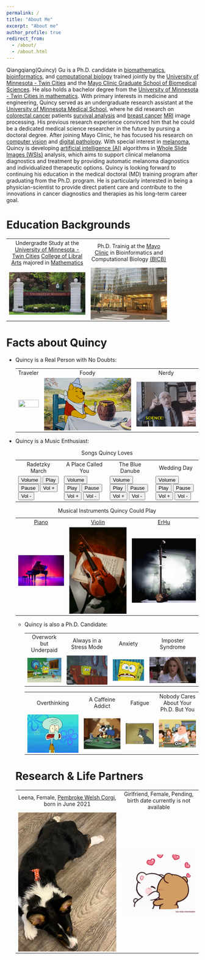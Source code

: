 ```yaml
---
permalink: /
title: "About Me"
excerpt: "About me"
author_profile: true
redirect_from: 
  - /about/
  - /about.html
---
```

 
Qiangqiang(Quincy) Gu is a Ph.D. candidate in [biomathematics](https://en.wikipedia.org/wiki/Mathematical_and_theoretical_biology), [bioinformatics](https://en.wikipedia.org/wiki/Bioinformatics), and [computational biology](https://en.wikipedia.org/wiki/Computational_biology) trained jointly by the [University of Minnesota - Twin Cities](https://twin-cities.umn.edu) and the [Mayo Clinic Graduate School of Biomedical Sciences](https://college.mayo.edu). He also holds a bachelor degree from the [University of Minnesota - Twin Cities in mathematics](https://cse.umn.edu/math). 
With primary interests in medicine and engineering, Quincy served as an undergraduate research assistant at the [University of Minnesota Medical School](https://med.umn.edu), where he did research on [colorectal cancer](https://www.cdc.gov/cancer/colorectal/basic_info/what-is-colorectal-cancer.htm) patients [survival analysis](https://en.wikipedia.org/wiki/Survival_analysis) and [breast cancer](https://www.mayoclinic.org/diseases-conditions/breast-cancer/symptoms-causes/syc-20352470) [MRI](https://www.mayoclinic.org/tests-procedures/mri/about/pac-20384768) image processing. His previous research experience convinced him that he could be a dedicated medical science researcher in the future by pursing a doctoral degree.
After joining Mayo Clinic, he has focused his research on [computer vision](https://en.wikipedia.org/wiki/Computer_vision) and [digital pathology](https://en.wikipedia.org/wiki/Digital_pathology). With special interest in [melanoma](https://www.mayoclinic.org/diseases-conditions/melanoma/symptoms-causes/syc-20374884), Quincy is developing [artificial intelligence (AI)](https://en.wikipedia.org/wiki/Artificial_intelligence) algorithms in [Whole Slide Images (WSIs)](https://digitalpathologyassociation.org/whole-slide-imaging-repository) analysis, which aims to support clinical melanoma diagnostics and treatment by providing automatic melanoma diagnostics and individualized therapeutic options.
Quincy is looking forward to continuing his education in the medical doctoral (MD) training program after graduating from the Ph.D. program. He is particularly interested in being a physician-scientist to provide direct patient care and contribute to the innovations in cancer diagnostics and therapies as his long-term career goal.

Education Backgrounds
=====

  <table>
      <tr>
        <td width="200" height="50" style="text-align:center">Undergradte Study at the <a href="https://twin-cities.umn.edu">University of Minnesota - Twin Cities</a> <a href="https://cla.umn.edu/undergraduate-students/requirements-policies/about-majors-minors/shared-majors-and-minors/ba-mathematics">College of Libral Arts</a> majored in <a href="https://cse.umn.edu/math">Mathematics</a></td>
        <td width="200" height="50" style="text-align:center">Ph.D. Trainig at the <a href="https://college.mayo.edu">Mayo Clinic</a> in Bioinformatics and Computational Biology <a href="https://r.umn.edu/academics-research/graduate/bicb">(BICB)</a></td>
      </tr>
      <tr>
        <td><img style="vertical-align: bottom;" src="images/umn.png" width="100%" height="100%"></td>
        <td><img style="vertical-align: bottom;" src="images/mayo_clinic.png" width="100%" height="100%"></td>
      </tr>
    </table>

Facts about Quincy
=====
* Quincy is a Real Person with No Doubts: 

  <table>
    <tr>
      <td style="text-align:center">Traveler</td>
      <td style="text-align:center">Foody</td>
      <td style="text-align:center">Nerdy</td>
    </tr>
    <tr>
      <td><img style="display:block;" src="images/traveler.gif" width="100%" height="100%"></td>
      <td><img style="display:block;" src="images/foody.gif" width="100%" height="100%"></td>
      <td><img style="display:block;" src="images/nerd.gif" width="100%" height="100%"></td>
    </tr>
  </table>

* Quincy is a Music Enthusiast:
     
  <table>
  <caption>Songs Quincy Loves</caption>
    <tr>
      <td style="text-align:center">Radetzky March</td>
      <td style="text-align:center">A Place Called You</td>
      <td style="text-align:center">The Blue Danube</td>
      <td style="text-align:center">Wedding Day</td>
    </tr>
    <tr>
      <td><audio id="radetzky_march" display="true"> <source src="musics/radetzky_march.mp3" type="audio/mpeg"></audio>
      <div> 
      <button onclick="get_volume('radetzky_march')">Volume</button> 
      <button onclick="play_music('radetzky_march')">Play</button> 
      <button onclick="pause_music('radetzky_march')">Pause</button> 
      <button onclick="up_volumne('radetzky_march')">Vol +</button> 
      <button onclick="down_volumne('radetzky_march')">Vol -</button> 
      </div></td>
      <td><audio id="place_called_you" display="true"> <source src="musics/place_called_you.mp3" type="audio/mpeg"></audio>
      <div> 
      <button onclick="get_volume('place_called_you')">Volume</button> 
      <button onclick="play_music('place_called_you')">Play</button> 
      <button onclick="pause_music('place_called_you')">Pause</button> 
      <button onclick="up_volumne('place_called_you')">Vol +</button> 
      <button onclick="down_volumne('place_called_you')">Vol -</button> 
      </div></td>
      <td><audio id="blue_danube" display="true"> <source src="musics/blue_danube.mp3" type="audio/mpeg"></audio>
      <div> 
      <button onclick="get_volume('blue_danube')">Volume</button> 
      <button onclick="play_music('blue_danube')">Play</button> 
      <button onclick="pause_music('blue_danube')">Pause</button> 
      <button onclick="up_volumne('blue_danube')">Vol +</button> 
      <button onclick="down_volumne('blue_danube')">Vol -</button> 
      </div></td>
      <td><audio id="wedding_day" display="true"> <source src="musics/wedding_day.mp3" type="audio/mpeg"></audio>
      <div> 
      <button onclick="get_volume('wedding_day')">Volume</button> 
      <button onclick="play_music('wedding_day')">Play</button> 
      <button onclick="pause_music('wedding_day')">Pause</button> 
      <button onclick="up_volumne('wedding_day')">Vol +</button> 
      <button onclick="down_volumne('wedding_day')">Vol -</button> 
      </div></td>
    </tr>

<script>
function get_volume(audioId) {
  var audio = document.getElementById(audioId);
  alert(audio.volume);
}
</script> 

<script>
function play_music(audioId) { 
  var audio_p = document.getElementById(audioId);
  audio_p.play();
} 
</script>

<script>
function pause_music(audioID) { 
  var audio_s = document.getElementById(audioId);
  audio_s.pause();
} 
</script>

<script>
function up_volumne(audioID) { 
  var audio_u = document.getElementById(audioId);
  raudio_u.volume = parseFloat(audio.volume)+0.1;
} 
</script>

<script>
function down_volumne(audioID) { 
  var audio_d = document.getElementById(audioId);
  audio_d.volume = parseFloat(audio.volume)-0.1;
} 
</script> 
  </table>

  <table>
  <caption>Musical Instruments Quincy Could Play</caption>
      <tr>
        <td style="text-align:center"><a href="https://en.wikipedia.org/wiki/Piano">Piano</a></td>
        <td style="text-align:center"><a href="https://en.wikipedia.org/wiki/Violin">Violin</a></td>
        <td style="text-align:center"><a href="https://en.wikipedia.org/wiki/Erhu">ErHu</a></td>
      </tr>
      <tr>
        <td><img style="display:block;" src="images/piano.png" width="100%" height="100%"></td>
        <td><img style="display:block;" src="images/violin.png" width="100%" height="100%"></td>
        <td><img style="display:block;" src="images/erhu.png" width="100%" height="100%"></td>
      </tr>
  </table>

* Quincy is also a Ph.D. Candidate:

  <table>
    <tr>
      <td style="text-align:center">Overwork but Underpaid</td>
      <td style="text-align:center">Always in a Stress Mode</td>
      <td style="text-align:center">Anxiety</td>
      <td style="text-align:center">Imposter Syndrome</td>
    </tr>
    <tr>
      <td><img style="display:block;" src="images/overwork_underpaid.gif" width="100%" height="100%"></td>
      <td><img style="display:block;" src="images/stress_mode.gif" width="100%" height="100%"></td>
      <td><img style="display:block;" src="images/anxiety.gif" width="100%" height="100%"></td>
      <td><img style="display:block;" src="images/imposter_syndrome.gif" width="100%" height="100%"></td>
    </tr>
  </table>

  <table>
    <tr>
      <td style="text-align:center">Overthinking</td>
      <td style="text-align:center">A Caffeine Addict</td>
      <td style="text-align:center">Fatigue</td>
      <td style="text-align:center">Nobody Cares About Your Ph.D. But You</td>
    </tr>
    <tr>
      <td><img style="display:block;" src="images/overthink.gif" width="100%" height="100%"></td>
      <td><img style="display:block;" src="images/caffeine_addict.gif" width="100%" height="100%"></td>
      <td><img style="display:block;" src="images/fatigue.gif" width="100%" height="100%"></td>
      <td><img style="display:block;" src="images/who_cares.gif" width="100%" height="100%"></td>
    </tr>
  </table>


Research & Life Partners
======

  <table>
      <tr>
        <td style="text-align:center">Leena, Female, <a href="https://en.wikipedia.org/wiki/Pembroke_Welsh_Corgi">Pembroke Welsh Corgi</a>, born in June 2021</td>
        <td style="text-align:center">Girlfriend, Female, Pending, birth date currently is not available</td>
      </tr>
      <tr>
        <td><img style="display:block;" src="images/leena.png" width="100%" height="100%"></td>
        <td><img style="display:block;" src="images/kiss_love.gif" width="100%" height="100%"></td>
      </tr>
    </table>
